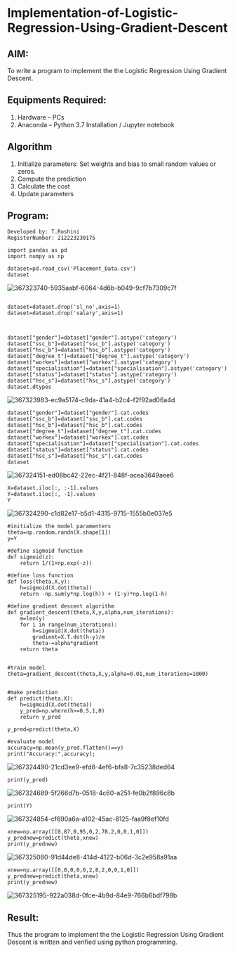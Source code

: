 # Implementation-of-Logistic-Regression-Using-Gradient-Descent

## AIM:
To write a program to implement the the Logistic Regression Using Gradient Descent.

## Equipments Required:
1. Hardware – PCs
2. Anaconda – Python 3.7 Installation / Jupyter notebook

## Algorithm
1. Initialize parameters: Set weights and bias to small random values or zeros.
2. Compute the prediction
3. Calculate the cost
4. Update parameters 

## Program:
```
Developed by: T.Roshini
RegisterNumber: 212223230175
```
```
import pandas as pd
import numpy as np

dataset=pd.read_csv('Placement_Data.csv')
dataset
```
![367323740-5935aabf-6064-4d6b-b049-9cf7b7309c7f](https://github.com/user-attachments/assets/e6b43afd-795f-491d-a058-cd8c37d0b662)

```

dataset=dataset.drop('sl_no',axis=1)
dataset=dataset.drop('salary',axis=1)



dataset["gender"]=dataset["gender"].astype('category')
dataset["ssc_b"]=dataset["ssc_b"].astype('category')
dataset["hsc_b"]=dataset["hsc_b"].astype('category')
dataset["degree_t"]=dataset["degree_t"].astype('category')
dataset["workex"]=dataset["workex"].astype('category')
dataset["specialisation"]=dataset["specialisation"].astype('category')
dataset["status"]=dataset["status"].astype('category')
dataset["hsc_s"]=dataset["hsc_s"].astype('category')
dataset.dtypes
```
![367323983-ec9a5174-c9da-41a4-b2c4-f2f92ad06a4d](https://github.com/user-attachments/assets/44f93a46-198b-4a16-bbb7-343b016c47e6)

```
dataset["gender"]=dataset["gender"].cat.codes
dataset["ssc_b"]=dataset["ssc_b"].cat.codes
dataset["hsc_b"]=dataset["hsc_b"].cat.codes
dataset["degree_t"]=dataset["degree_t"].cat.codes
dataset["workex"]=dataset["workex"].cat.codes
dataset["specialisation"]=dataset["specialisation"].cat.codes
dataset["status"]=dataset["status"].cat.codes
dataset["hsc_s"]=dataset["hsc_s"].cat.codes
dataset

```
![367324151-ed08bc42-22ec-4f21-848f-acea3649aee6](https://github.com/user-attachments/assets/2a307ddd-75d7-4bcd-af8c-fa4a54035c30)

```
X=dataset.iloc[:, :-1].values
Y=dataset.iloc[:, -1].values
Y
```
![367324290-c1d82e17-b5d1-4315-9715-1555b0e037e5](https://github.com/user-attachments/assets/fdb639ce-b88f-4523-af6b-0a7f90735fbe)

```
#initialize the model paramenters
theta=np.random.randn(X.shape[1])
y=Y

#define sigmoid function
def sigmoid(z):
    return 1/(1+np.exp(-z))

#define loss function
def loss(theta,X,y):
    h=sigmoid(X.dot(theta))
    return -np.sum(y*np.log(h)) + (1-y)*np.log(1-h)

#define gradient descent algorithm
def gradient_descent(theta,X,y,alpha,num_iterations):
    m=len(y)
    for i in range(num_iterations):
        h=sigmoid(X.dot(theta))
        gradient=X.T.dot(h-y)/m
        theta-=alpha*gradient
    return theta


#train model
theta=gradient_descent(theta,X,y,alpha=0.01,num_iterations=1000)


#make prediction
def predict(theta,X):
    h=sigmoid(X.dot(theta))
    y_pred=np.where(h>=0.5,1,0)
    return y_pred

y_pred=predict(theta,X)

#evaluate model
accuracy=np.mean(y_pred.flatten()==y)
print("Accuracy:",accuracy);
```
![367324490-21cd3ee9-efd8-4ef6-bfa8-7c35238ded64](https://github.com/user-attachments/assets/2dff9dd5-d7f4-4831-8c0d-353fc449d972)

```
print(y_pred)
```
![367324689-5f266d7b-0518-4c60-a251-fe0b2f896c8b](https://github.com/user-attachments/assets/000f3f63-86c9-41ad-a982-2f1ff93b07db)

```
print(Y)
```
![367324854-cf690a6a-a102-45ac-8125-faa9f8ef10fd](https://github.com/user-attachments/assets/7349e894-b9ac-4db7-a2c3-12a7a8561b3f)

```
xnew=np.array([[0,87,0,95,0,2,78,2,0,0,1,0]])
y_prednew=predict(theta,xnew)
print(y_prednew)
```
![367325080-91d44de8-414d-4122-b06d-3c2e958a91aa](https://github.com/user-attachments/assets/ffd1bf18-9f30-4a22-95fb-b741c0c9ce78)

```
xnew=np.array([[0,0,0,0,0,2,8,2,0,0,1,0]])
y_prednew=predict(theta,xnew)
print(y_prednew)
```
![367325195-922a038d-0fce-4b9d-84e9-766b6bdf798b](https://github.com/user-attachments/assets/8123ca0c-4a6b-4e7d-9083-e87cc78b50d6)

## Result:
Thus the program to implement the the Logistic Regression Using Gradient Descent is written and verified using python programming.

